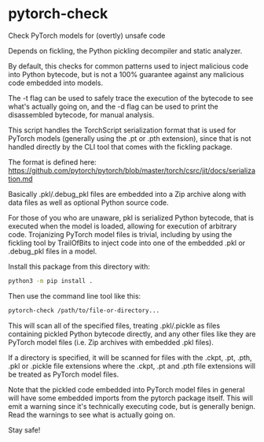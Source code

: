 # pytorch-check

Check PyTorch models for (overtly) unsafe code

Depends on fickling, the Python pickling decompiler and static analyzer.

By default, this checks for common patterns used to inject malicious code
into Python bytecode, but is not a 100% guarantee against any malicious
code embedded into models.

The -t flag can be used to safely trace the execution of the bytecode to
see what's actually going on, and the -d flag can be used to print the
disassembled bytecode, for manual analysis.

This script handles the TorchScript serialization format that is used for
PyTorch models (generally using the .pt or .pth extension), since that is
not handled directly by the CLI tool that comes with the fickling package.

The format is defined here:
https://github.com/pytorch/pytorch/blob/master/torch/csrc/jit/docs/serialization.md

Basically .pkl/.debug_pkl files are embedded into a Zip archive along with
data files as well as optional Python source code.

For those of you who are unaware, pkl is serialized Python bytecode, that
is executed when the model is loaded, allowing for execution of arbitrary
code. Trojanizing PyTorch model files is trivial, including by using the
fickling tool by TrailOfBits to inject code into one of the embedded .pkl
or .debug_pkl files in a model.

Install this package from this directory with:
```bash
python3 -m pip install .
```

Then use the command line tool like this:
```bash
pytorch-check /path/to/file-or-directory...
```

This will scan all of the specified files, treating .pkl/.pickle as files
containing pickled Python bytecode directly, and any other files like they
are PyTorch model files (i.e. Zip archives with embedded .pkl files).

If a directory is specified, it will be scanned for files with the .ckpt,
.pt, .pth, .pkl or .pickle file extensions where the .ckpt, .pt and .pth
file extensions will be treated as PyTorch model files.

Note that the pickled code embedded into PyTorch model files in general will
have some embedded imports from the pytorch package itself. This will emit a
warning since it's technically executing code, but is generally benign. Read
the warnings to see what is actually going on.

Stay safe!
